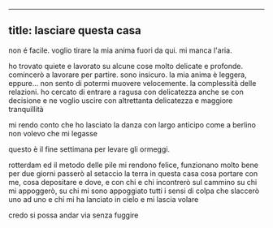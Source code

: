 ----
title: lasciare questa casa
----

non é facile. voglio tirare la mia anima fuori da qui. mi manca l'aria.

ho trovato quiete e lavorato su alcune cose molto delicate e profonde.
comincerò a lavorare per partire.
sono insicuro.
la mia anima è leggera, eppure... non sento di potermi muovere velocemente.
la complessità delle relazioni.
ho cercato di entrare a ragusa con delicatezza anche se con decisione
e ne voglio uscire con altrettanta delicatezza e maggiore tranquillità

mi rendo conto che ho lasciato la danza con largo anticipo
come a berlino
non volevo che mi legasse

questo è il fine settimana per levare gli ormeggi.

rotterdam ed il metodo delle pile mi rendono felice, funzionano molto bene
per due giorni passerò al setaccio la terra in questa casa
cosa portare con me, cosa depositare
e dove, e con chi
e chi incontrerò sul cammino
su chi mi appoggerò, su chi mi sono appoggiato
tutti i sensi di colpa che slaccerò uno ad uno
e chi mi ha lanciato in cielo e mi lascia volare

credo si possa andar via senza fuggire
